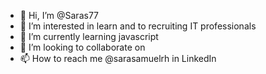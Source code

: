 - 👋 Hi, I’m @Saras77
- 👀 I’m interested in learn and to recruiting IT professionals 
- 🌱 I’m currently learning javascript
- 💞️ I’m looking to collaborate on 
- 📫 How to reach me @sarasamuelrh in LinkedIn

<!---
Saras77/Saras77 is a ✨ special ✨ repository because its `README.md` (this file) appears on your GitHub profile.
You can click the Preview link to take a look at your changes.
--->
